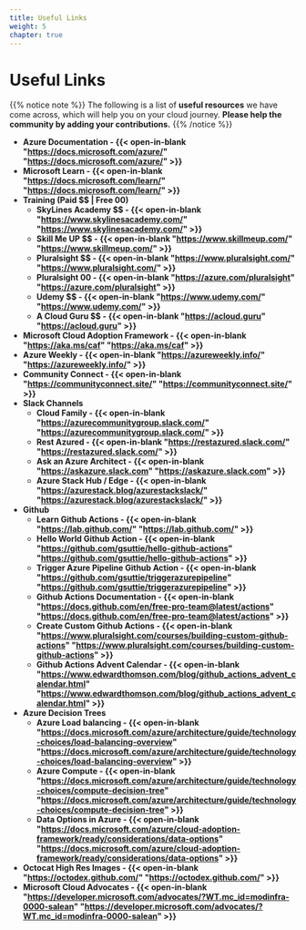 ```yaml
---
title: Useful Links
weight: 5
chapter: true
---
```


# **Useful Links**

{{% notice note %}}
The following is a list of **useful resources** we have come across, which will help you on your cloud journey. 
**Please help the community by adding your contributions.**
{{% /notice %}}

+ **Azure Documentation - {{< open-in-blank "https://docs.microsoft.com/azure/" "https://docs.microsoft.com/azure/" >}}**
+ **Microsoft Learn -	{{< open-in-blank "https://docs.microsoft.com/learn/" "https://docs.microsoft.com/learn/" >}}**
+ **Training (Paid $$ | Free 00)**
	- **SkyLines Academy $$ - {{< open-in-blank "https://www.skylinesacademy.com/" "https://www.skylinesacademy.com/" >}}**
	- **Skill Me UP $$ - {{< open-in-blank "https://www.skillmeup.com/" "https://www.skillmeup.com/" >}}**
	- **Pluralsight $$ - {{< open-in-blank "https://www.pluralsight.com/" "https://www.pluralsight.com/" >}}**
	- **Pluralsight 00 - {{< open-in-blank "https://azure.com/pluralsight" "https://azure.com/pluralsight" >}}**
	- **Udemy $$ - {{< open-in-blank "https://www.udemy.com/" "https://www.udemy.com/" >}}**
	- **A Cloud Guru $$ - {{< open-in-blank "https://acloud.guru" "https://acloud.guru" >}}**
+ **Microsoft Cloud Adoption Framework - {{< open-in-blank "https://aka.ms/caf" "https://aka.ms/caf" >}}**
+ **Azure Weekly - {{< open-in-blank "https://azureweekly.info/" "https://azureweekly.info/" >}}**
+ **Community Connect - {{< open-in-blank "https://communityconnect.site/" "https://communityconnect.site/" >}}**
+ **Slack Channels**
  - **Cloud Family - {{< open-in-blank "https://azurecommunitygroup.slack.com/" "https://azurecommunitygroup.slack.com/" >}}**
  - **Rest Azured - {{< open-in-blank "https://restazured.slack.com/" "https://restazured.slack.com/" >}}**
  - **Ask an Azure Architect - {{< open-in-blank "https://askazure.slack.com" "https://askazure.slack.com" >}}**
  - **Azure Stack Hub / Edge - {{< open-in-blank "https://azurestack.blog/azurestackslack/" "https://azurestack.blog/azurestackslack/" >}}**
+ **Github**
  - **Learn Github Actions - {{< open-in-blank "https://lab.github.com/" "https://lab.github.com/" >}}**
  - **Hello World Github Action - {{< open-in-blank "https://github.com/gsuttie/hello-github-actions" "https://github.com/gsuttie/hello-github-actions" >}}**
  - **Trigger Azure Pipeline Github Action - {{< open-in-blank "https://github.com/gsuttie/triggerazurepipeline" "https://github.com/gsuttie/triggerazurepipeline" >}}**
  - **Github Actions Documentation - {{< open-in-blank "https://docs.github.com/en/free-pro-team@latest/actions" "https://docs.github.com/en/free-pro-team@latest/actions" >}}**
  - **Create Custom Github Actions - {{< open-in-blank "https://www.pluralsight.com/courses/building-custom-github-actions" "https://www.pluralsight.com/courses/building-custom-github-actions" >}}**
  - **Github Actions Advent Calendar - {{< open-in-blank "https://www.edwardthomson.com/blog/github_actions_advent_calendar.html" "https://www.edwardthomson.com/blog/github_actions_advent_calendar.html" >}}**
+ **Azure Decision Trees**
  - **Azure Load balancing - {{< open-in-blank "https://docs.microsoft.com/azure/architecture/guide/technology-choices/load-balancing-overview" "https://docs.microsoft.com/azure/architecture/guide/technology-choices/load-balancing-overview" >}}**
  - **Azure Compute - {{< open-in-blank "https://docs.microsoft.com/azure/architecture/guide/technology-choices/compute-decision-tree" "https://docs.microsoft.com/azure/architecture/guide/technology-choices/compute-decision-tree" >}}**
  - **Data Options in Azure - {{< open-in-blank "https://docs.microsoft.com/azure/cloud-adoption-framework/ready/considerations/data-options" "https://docs.microsoft.com/azure/cloud-adoption-framework/ready/considerations/data-options" >}}**
+ **Octocat High Res Images - {{< open-in-blank "https://octodex.github.com/" "https://octodex.github.com/" >}}**
+ **Microsoft Cloud Advocates - {{< open-in-blank "https://developer.microsoft.com/advocates/?WT.mc_id=modinfra-0000-salean" "https://developer.microsoft.com/advocates/?WT.mc_id=modinfra-0000-salean" >}}**
